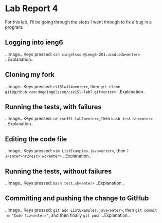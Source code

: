 # Lab Report 4
For this lab, I'll be going through the steps I went through to fix a bug in a program.

## Logging into ieng6
..Image..
Keys pressed: `ssh cingelsson@ieng6-201.ucsd.edu<enter>`
..Explanation..

## Cloning my fork
..Image..
Keys pressed: `cs15lwi24<enter>`, then `git clone git@github.com:HugoIngelsson/cse15l-lab7.git<enter>`
..Explanation..

## Running the tests, with failures
..Image..
Keys pressed: `cd cse15l-lab7<enter>`, then `bash test.sh<enter>`
..Explanation..

## Editing the code file
..Image..
Keys pressed: `vim ListExamples.java<enter>`, then `?1<enter>nr2<esc>:wq<enter>`
..Explanation..

## Running the tests, without failures
..Image..
Keys pressed: `bash test.sh<enter>`
..Explanation..

## Committing and pushing the change to GitHub
..Image..
Keys pressed: `git add ListExamples.java<enter>`, then `git commit -m "Code fix<enter>"`, and then finally `git push`
..Explanation..
